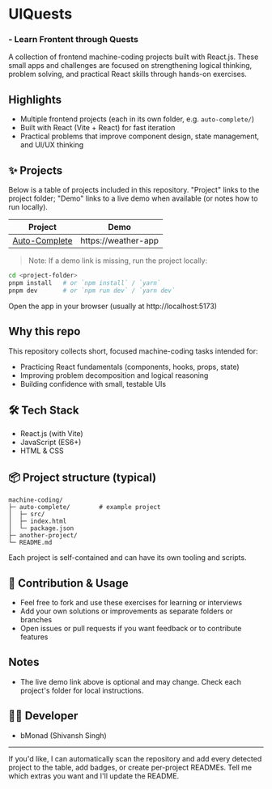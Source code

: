 # UIQuests

### - Learn Frontent through Quests

A collection of frontend machine-coding projects built with React.js. These small apps and challenges are focused on strengthening logical thinking, problem solving, and practical React skills through hands-on exercises.

## Highlights

- Multiple frontend projects (each in its own folder, e.g. `auto-complete/`)
- Built with React (Vite + React) for fast iteration
- Practical problems that improve component design, state management, and UI/UX thinking

## ✨ Projects

Below is a table of projects included in this repository. "Project" links to the project folder; "Demo" links to a live demo when available (or notes how to run locally).

| Project                          | Demo                |
| -------------------------------- | ------------------- |
| [Auto-Complete](./auto-complete) | https://weather-app |

> Note: If a demo link is missing, run the project locally:

```bash
cd <project-folder>
pnpm install   # or `npm install` / `yarn`
pnpm dev       # or `npm run dev` / `yarn dev`
```

Open the app in your browser (usually at http://localhost:5173)

## Why this repo

This repository collects short, focused machine-coding tasks intended for:

- Practicing React fundamentals (components, hooks, props, state)
- Improving problem decomposition and logical reasoning
- Building confidence with small, testable UIs

## 🛠️ Tech Stack

- React.js (with Vite)
- JavaScript (ES6+)
- HTML & CSS

## 📦 Project structure (typical)

```
machine-coding/
├─ auto-complete/        # example project
│  ├─ src/
│  ├─ index.html
│  └─ package.json
├─ another-project/
└─ README.md
```

Each project is self-contained and can have its own tooling and scripts.

## 🙏 Contribution & Usage

- Feel free to fork and use these exercises for learning or interviews
- Add your own solutions or improvements as separate folders or branches
- Open issues or pull requests if you want feedback or to contribute features

## Notes

- The live demo link above is optional and may change. Check each project's folder for local instructions.

## 👨‍💻 Developer

- bMonad (Shivansh Singh)

---

If you'd like, I can automatically scan the repository and add every detected project to the table, add badges, or create per-project READMEs. Tell me which extras you want and I'll update the README.
